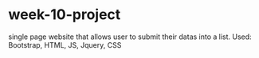 # week-10-project
single page website that allows user to submit their datas into a list. 
Used: Bootstrap, HTML, JS, Jquery, CSS 
